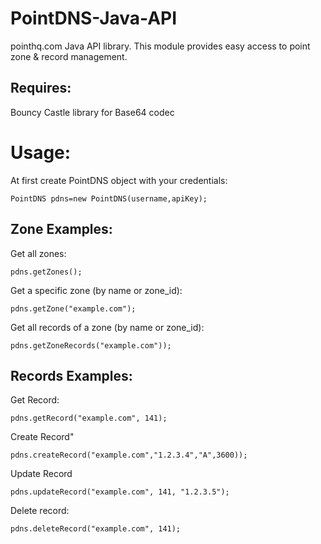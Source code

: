# PointDNS-Java-API
pointhq.com Java API library.
This module provides easy access to point zone & record management.

Requires:
------------------------
Bouncy Castle library for Base64 codec

Usage:
========================
At first create PointDNS object with your credentials:

    PointDNS pdns=new PointDNS(username,apiKey);

Zone Examples:
------------------------
Get all zones:

    pdns.getZones();

Get a specific zone (by name or zone_id):

    pdns.getZone("example.com");

Get all records of a zone (by name or zone_id):

    pdns.getZoneRecords("example.com"));

Records Examples:
------------------------
Get Record: 

    pdns.getRecord("example.com", 141);

Create Record"

    pdns.createRecord("example.com","1.2.3.4","A",3600));

Update Record

    pdns.updateRecord("example.com", 141, "1.2.3.5");

Delete record:

    pdns.deleteRecord("example.com", 141);
